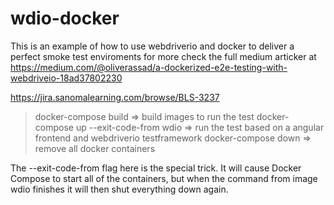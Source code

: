 # wdio-docker

This is an example of how to use webdriverio and docker to deliver a perfect smoke test enviroments
for more check the full medium articker at https://medium.com/@oliverassad/a-dockerized-e2e-testing-with-webdriveio-18ad37802230

https://jira.sanomalearning.com/browse/BLS-3237

> docker-compose build => build images to run the test
> docker-compose up --exit-code-from wdio => run the test based on a angular frontend and webdriverio testframework
> docker-compose down => remove all docker containers

The --exit-code-from flag here is the special trick. It will cause Docker Compose to start all of the containers, but when the command from image wdio finishes it will then shut everything down again.
